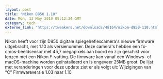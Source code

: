```yaml
---
layout: post
title: "Nikon D850 1.10"
date: Mon, 13 May 2019 09:12:34 GMT
category: tech
externe_link: "https://tweakers.net/downloads/48164/nikon-d850-110.html"
---
```


Nikon heeft voor zijn D850 digitale spiegelreflexcamera's nieuwe firmware uitgebracht, met 1.10 als versienummer. Deze camera's hebben een fx-cmos-beeldsensor met 45,7 megapixels aan boord en zijn geschikt voor lenzen met een Nikon F-vatting. De firmware kan vanaf een Windows- of macOS-machine worden geïnstalleerd en is ongeveer 25MB groot. De lijst met veranderingen voor deze update ziet er als volgt uit: Wijzigingen van “C” Firmwareversie 1.03 naar 1.10<img src="http://feeds.feedburner.com/~r/tweakers/mixed/~4/Gx_xta15Qu8" height="1" width="1" alt=""/>
